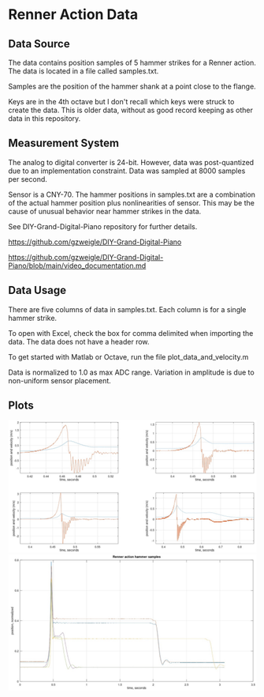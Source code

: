 # Renner Action Data

## Data Source

The data contains position samples of 5 hammer strikes for a Renner action.
The data is located in a file called samples.txt.

Samples are the position of the hammer shank at a point close to the flange.

Keys are in the 4th octave but I don't recall which keys were struck to create the data.
This is older data, without as good record keeping as other data in this repository.

## Measurement System

The analog to digital converter is 24-bit.
However, data was post-quantized due to an implementation constraint.
Data was sampled at 8000 samples per second.

Sensor is a CNY-70. The hammer positions in samples.txt are a combination of the actual
hammer position plus nonlinearities of sensor. This may be the cause of unusual
behavior near hammer strikes in the data.

See DIY-Grand-Digital-Piano repository for further details.

https://github.com/gzweigle/DIY-Grand-Digital-Piano

https://github.com/gzweigle/DIY-Grand-Digital-Piano/blob/main/video_documentation.md

## Data Usage

There are five columns of data in samples.txt.
Each column is for a single hammer strike.

To open with Excel, check the box for comma delimited
when importing the data. The data does not have a header row.

To get started with Matlab or Octave, run the file plot_data_and_velocity.m

Data is normalized to 1.0 as max ADC range.
Variation in amplitude is due to non-uniform sensor placement.

## Plots

![alt text](hammer_position_and_velocity.jpg)
![alt text](hammer_position_samples.jpg)
